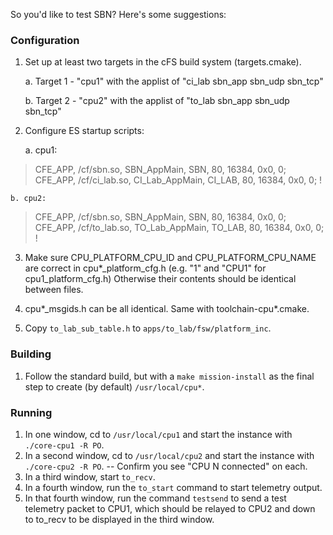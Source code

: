 So you'd like to test SBN? Here's some suggestions:

### Configuration

1. Set up at least two targets in the cFS build system (targets.cmake).

    a. Target 1 - "cpu1" with the applist of "ci_lab sbn_app sbn_udp sbn_tcp"

    b. Target 2 - "cpu2" with the applist of "to_lab sbn_app sbn_udp sbn_tcp"

2. Configure ES startup scripts:

    a. cpu1:

>CFE_APP, /cf/sbn.so, SBN_AppMain, SBN, 80, 16384, 0x0, 0;
>CFE_APP, /cf/ci_lab.so, CI_Lab_AppMain, CI_LAB, 80, 16384, 0x0, 0;
>!

    b. cpu2:

>CFE_APP, /cf/sbn.so, SBN_AppMain, SBN, 80, 16384, 0x0, 0;
>CFE_APP, /cf/to_lab.so, TO_Lab_AppMain, TO_LAB, 80, 16384, 0x0, 0;
>!

3. Make sure CPU_PLATFORM_CPU_ID and CPU_PLATFORM_CPU_NAME are correct in cpu*_platform_cfg.h (e.g. "1" and "CPU1" for cpu1_platform_cfg.h) Otherwise their contents should be identical between files.

4. cpu*_msgids.h can be all identical. Same with toolchain-cpu*.cmake.

5. Copy `to_lab_sub_table.h` to `apps/to_lab/fsw/platform_inc`.

### Building

1. Follow the standard build, but with a `make mission-install` as the final step to create (by default) `/usr/local/cpu*`.

### Running

1. In one window, cd to `/usr/local/cpu1` and start the instance with `./core-cpu1 -R PO`.
2. In a second window, cd to `/usr/local/cpu2` and start the instance with `./core-cpu2 -R PO`. -- Confirm you see "CPU N connected" on each.
3. In a third window, start `to_recv`.
4. In a fourth window, run the `to_start` command to start telemetry output.
5. In that fourth window, run the command `testsend` to send a test telemetry packet to CPU1, which should be relayed to CPU2 and down to to_recv to be displayed in the third window.
